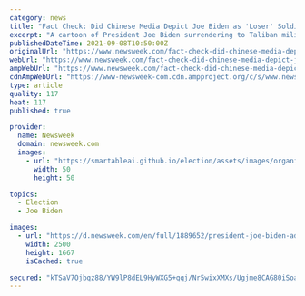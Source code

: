```yaml
---
category: news
title: "Fact Check: Did Chinese Media Depict Joe Biden as 'Loser' Soldier Captured by Taliban?"
excerpt: "A cartoon of President Joe Biden surrendering to Taliban militants appeared on popular social media sites in the final days of the U.S. military withdrawal from Afghanistan. An illustration showing a giant figure of Biden—in military fatigues and kneeling on the ground while surrounded by smaller Taliban fighters—was said to have been produced by China 's state-owned media to mock America."
publishedDateTime: 2021-09-08T10:50:00Z
originalUrl: "https://www.newsweek.com/fact-check-did-chinese-media-depict-joe-biden-loser-soldier-captured-taliban-1626732"
webUrl: "https://www.newsweek.com/fact-check-did-chinese-media-depict-joe-biden-loser-soldier-captured-taliban-1626732"
ampWebUrl: "https://www.newsweek.com/fact-check-did-chinese-media-depict-joe-biden-loser-soldier-captured-taliban-1626732?amp=1"
cdnAmpWebUrl: "https://www-newsweek-com.cdn.ampproject.org/c/s/www.newsweek.com/fact-check-did-chinese-media-depict-joe-biden-loser-soldier-captured-taliban-1626732?amp=1"
type: article
quality: 117
heat: 117
published: true

provider:
  name: Newsweek
  domain: newsweek.com
  images:
    - url: "https://smartableai.github.io/election/assets/images/organizations/newsweek.com-50x50.jpg"
      width: 50
      height: 50

topics:
  - Election
  - Joe Biden

images:
  - url: "https://d.newsweek.com/en/full/1889652/president-joe-biden-addresses-nation-afghanistan.jpg"
    width: 2500
    height: 1667
    isCached: true

secured: "kTSaV7Ojbqz88/YW9lP8dEL9HyWXG5+qqj/Nr5wixXMXs/Ugjme8CAG80iSoa17v8xWHMqiPx9jtNVZFk5mXacjLYyFXlrP3dY6ZMybZpTAPOXDSJMDvs+SQcfd0PtAJMKhn8SE51M/IRoIYDCIm9gvZUNKmFhn8RlHFkbZLhWKlc4iBUhQfRGlHtQkNzIe1msHDePNTB+Lt9jmgXaYEzhOS4537/i/KTJ4Q+Nj4AYXplBEwX15WyX2gpu2vRZoeWCCLauwpCctqIJWJcypfOcuNlMnExpRfJDbFq3Orj+CDP5JxC74v/yNWX2agDt/vPsI0ao43gEULIvLDr2QTC6/W070+W1EnCDCMmwA3N1Y=;Abg1Z1RV8ljkCfORSZA/Vg=="
---
```


